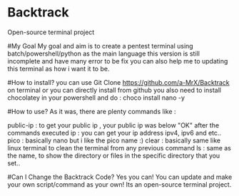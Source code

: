 # Backtrack
Open-source terminal project

#My Goal
My goal and aim is to create a pentest terminal using batch/powershell/python as the main language
this version is still incomplete and have many error to be fix 
you can also help me to updating this terminal as how i want it to be.

#How to install?
you can use 
  Git Clone https://github.com/a-MrX/Backtrack on terminal
or you can directly install from github
you also need to install chocolatey in your powershell
and do : choco install nano -y

#How to use?
As it was, there are plenty commands like :

public-ip : to get your public ip , your public ip was below "OK" after the commands executed
ip : you can get your ip address ipv4, ipv6 and etc..
pico : basically nano but i like the pico name :)
clear : basically same like linux terminal to clean the terminal from any previous command
ls : same as the name, to show the directory or files in the specific directory that you set..

#Can I Change the Backtrack Code?
Yes you can! You can update and make your own script/command as your own!
Its an open-source terminal project.
